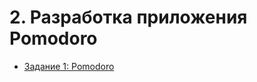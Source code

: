 # 2. Разработка приложения Pomodoro

* [Задание 1: Pomodoro](https://github.com/v-mgrgt/Netology/tree/main/BasicsJavaProgramming/introductionJava/homework_2)
